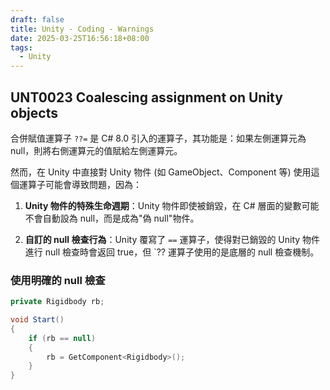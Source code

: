 ```yaml
---
draft: false
title: Unity - Coding - Warnings
date: 2025-03-25T16:56:18+08:00
tags:
  - Unity
---
```


## UNT0023 Coalescing assignment on Unity objects

合併賦值運算子 `??=` 是 C# 8.0 引入的運算子，其功能是：如果左側運算元為 null，則將右側運算元的值賦給左側運算元。

然而，在 Unity 中直接對 Unity 物件 (如 GameObject、Component 等) 使用這個運算子可能會導致問題，因為：

1. **Unity 物件的特殊生命週期**：Unity 物件即使被銷毀，在 C# 層面的變數可能不會自動設為 null，而是成為"偽 null"物件。

2. **自訂的 null 檢查行為**：Unity 覆寫了 `==` 運算子，使得對已銷毀的 Unity 物件進行 null 檢查時會返回 true，但 `?? 運算子使用的是底層的 null 檢查機制。

### 使用明確的 null 檢查

```cs
private Rigidbody rb;

void Start()
{
    if (rb == null)
    {
        rb = GetComponent<Rigidbody>();
    }
} 
```
